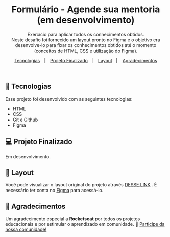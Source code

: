 <h1 align="center"> Formulário - Agende sua mentoria (em desenvolvimento)</h1>

<p align="center">
Exercício para aplicar todos os conhecimentos obtidos. <br/>
Neste desafio foi fornecido um layout pronto no Figma e o objetivo era desenvolve-lo para fixar os conhecimentos obtidos até o momento (conceitos de HTML, CSS e utilização do Figma).<br/>

<!--
<p align="center">
A imagem abaixo representa o resultado final do projeto, e na seção Projeto Finalizado você pode acessar o projeto publicado online e conferir todos os detalhes. 
<br/><br/>
<img src="./github/projeto-finalizado.png" width="700">
</p>
-->

<p align="center">
  <a href="#-tecnologias">Tecnologias</a>&nbsp;&nbsp;&nbsp;|&nbsp;&nbsp;&nbsp;
  <a href="#-projeto-finalizado">Projeto Finalizado</a>&nbsp;&nbsp;&nbsp;|&nbsp;&nbsp;&nbsp;
  <a href="#-layout">Layout</a>&nbsp;&nbsp;&nbsp;|&nbsp;&nbsp;&nbsp;
  <a href="#-agradecimentos">Agradecimentos</a>
</p>

<br/>

## 🚀 Tecnologias

Esse projeto foi desenvolvido com as seguintes tecnologias:

- HTML
- CSS
- Git e Github
- Figma

## 💻 Projeto Finalizado

Em desenvolvimento.
<!--
<a href="https://form-crie-seu-evento.vercel.app/" target="_blank"><strong> - Clique aqui para acessar o meu projeto finalizado.</strong></a>
-->

## 🔖 Layout

Você pode visualizar o layout original do projeto através <a href="https://www.figma.com/file/lI7GguVtPHpLtbitLISamM/Stage-03---Formul%C3%A1rio-intermedi%C3%A1rio-(Copy)?node-id=0%3A1&mode=dev" target="_blank">DESSE LINK</a> . É necessário ter conta no <a href="https://figma.com" target="_blank">Figma</a> para acessá-lo.

## 💜 Agradecimentos

Um agradecimento especial a <b>Rocketseat</b> por todos os projetos educacionais e por estimular o aprendizado em comunidade. 🚀
<a href="https://discord.gg/rocketseat" target="_blank">Participe da nossa comunidade!</a>
